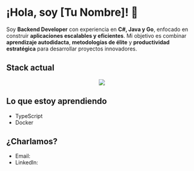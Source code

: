 # ¡Hola, soy [Tu Nombre]! 👋

Soy **Backend Developer** con experiencia en **C#, Java y Go**, enfocado en construir **aplicaciones escalables y eficientes**. Mi objetivo es combinar **aprendizaje autodidacta**, **metodologías de élite** y **productividad estratégica** para desarrollar proyectos innovadores.

## Stack actual

<!--tech stack icons-->
<p align="center">
  <a href="https://skillicons.dev">
    <img src="https://skillicons.dev/icons?i=git,github,cs,java,go,js,py,obsidian,idea,vscode,=14" />
  </a>
</p>

## Lo que estoy aprendiendo

- TypeScript
- Docker

## ¿Charlamos?

- Email:
- LinkedIn: 
